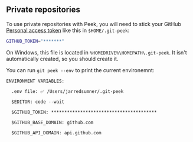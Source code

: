 ## Private repositories

To use private repositories with Peek, you will need to stick your GitHub [Personal access token](https://docs.github.com/en/github/authenticating-to-github/creating-a-personal-access-token) like this in `$HOME/.git-peek`:

```bash
GITHUB_TOKEN="*******"
```

On Windows, this file is located in `%HOMEDRIVE%\HOMEPATH\.git-peek`. It isn't automatically created, so you should create it.

You can run `git peek --env` to print the current environemnt:

```
ENVIRONMENT VARIABLES:

  .env file: ✅ /Users/jarredsumner/.git-peek

  $EDITOR: code --wait

  $GITHUB_TOKEN: ****************************************

  $GITHUB_BASE_DOMAIN: github.com

  $GITHUB_API_DOMAIN: api.github.com
```
